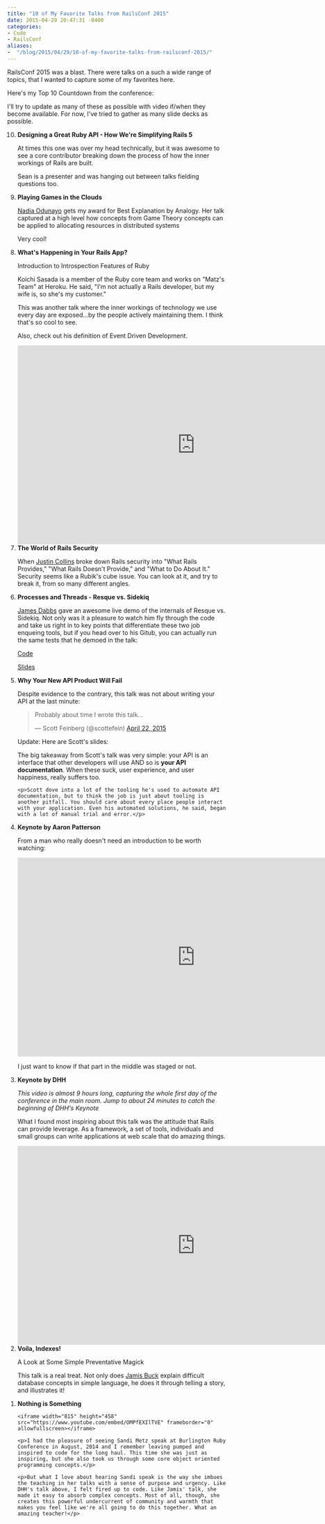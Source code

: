 ```yaml
---
title: "10 of My Favorite Talks from RailsConf 2015"
date: 2015-04-29 20:47:31 -0400
categories: 
- Code
- RailsConf
aliases: 
-  "/blog/2015/04/29/10-of-my-favorite-talks-from-railsconf-2015/"
---
```


RailsConf 2015 was a blast. There were talks on a such a wide range of topics, that I wanted to capture some of my favorites here.

Here's my Top 10 Countdown from the conference:

<!--more-->

I'll try to update as many of these as possible with video if/when they become available. For now, I've tried to gather as many slide decks as possible.

<ol reversed>
  <li>
    <strong>Designing a Great Ruby API - How We're Simplifying Rails 5</strong>
    <p>At times this one was over my head technically, but it was awesome to see a core contributor breaking down the process of how the inner workings of Rails are built.</p>
    <p>Sean is a presenter and was hanging out between talks fielding questions too.</p>
    <script async class="speakerdeck-embed" data-id="2a56dba370414cd1a48d1aa43d8fffab" data-ratio="1.77777777777778" src="//speakerdeck.com/assets/embed.js"></script>
  </li>
  <li>
    <strong>Playing Games in the Clouds</strong>
    <p><a href="https://twitter.com/nodunayo">Nadia Odunayo</a> gets my award for Best Explanation by Analogy. Her talk captured at a high level how concepts from Game Theory concepts can be applied to allocating resources in distributed systems</p>
    <p>Very cool!</p>
    <script async class="speakerdeck-embed" data-id="46080b095191416dbc21ba9e9ec8084e" data-ratio="1.33333333333333" src="//speakerdeck.com/assets/embed.js"></script>
  </li>
  <li>
     <strong>What's Happening in Your Rails App?</strong>
     <p>Introduction to Introspection Features of Ruby</p>
     <p>Koichi Sasada is a member of the Ruby core team and works on "Matz's Team" at Heroku. He said, "I'm not actually a Rails developer, but my wife is, so she's my customer."</p>
     <p>This was another talk where the inner workings of technology we use every day are exposed...by the people actively maintaining them. I think that's so cool to see.</p>
     <p>Also, check out his definition of Event Driven Development.</p>
     <iframe width="815" height="458" src="https://www.youtube.com/embed/4YtBS0tvkjw" frameborder="0" allowfullscreen></iframe>
  </li>
  <li>
    <strong>The World of Rails Security</strong>
    <p>When <a href="https://twitter.com/presidentbeef">Justin Collins</a> broke down Rails security into "What Rails Provides," "What Rails Doesn't Provide," and "What to Do About It." Security seems like a Rubik's cube issue. You can look at it, and try to break it, from so many different angles.</p>
    <script async class="speakerdeck-embed" data-id="05e09bab40404a61a4d6b844109d84f3" data-ratio="1.33333333333333" src="//speakerdeck.com/assets/embed.js"></script>
  </li>
  <li>
    <strong>Processes and Threads - Resque vs. Sidekiq</strong>
    <p><a href="http://jdabbs.com/">James Dabbs</a> gave an awesome live demo of the internals of Resque vs. Sidekiq. Not only was it a pleasure to watch him fly through the code and take us right in to key points that differentiate these two job enqueing tools, but if you head over to his Gitub, you can actually run the same tests that he demoed in the talk:</p>
    <p><a href="https://github.com/jamesdabbs/railsconf-2015">Code</a></p>
    <p><a href="https://github.com/jamesdabbs/railsconf-2015/blob/master/slides.md">Slides</a></p>
  </li>
  <li>
    <strong>Why Your New API Product Will Fail</strong>
    <p>Despite evidence to the contrary, this talk was not about writing your API at the last minute:</p>
    <blockquote class="twitter-tweet" lang="en"><p lang="en" dir="ltr">Probably about time I wrote this talk...</p>&mdash; Scott Feinberg (@scottefein) <a href="https://twitter.com/scottefein/status/590878954568974336">April 22, 2015</a></blockquote>
  <script async src="//platform.twitter.com/widgets.js" charset="utf-8"></script>
    <p>Update: Here are Scott's slides:</p>
    <script async class="speakerdeck-embed" data-id="045b214b36734c1f8d2bd90396059073" data-ratio="1.29456384323641" src="//speakerdeck.com/assets/embed.js"></script>
    <p>The big takeaway from Scott's talk was very simple: your API is an interface that other developers will use AND so is <strong>your API documentation</strong>. When these suck, user experience, and user happiness, really suffers too.</p>

    <p>Scott dove into a lot of the tooling he's used to automate API documentation, but to think the job is just about tooling is another pitfall. You should care about every place people interact with your application. Even his automated solutions, he said, began with a lot of manual trial and error.</p>
  </li>
  <li>
    <strong>Keynote by Aaron Patterson</strong>
    <p>From a man who really doesn't need an introduction to be worth watching:</p>
    <iframe width="815" height="458" src="https://www.youtube.com/embed/B3gYklsN9uc" frameborder="0" allowfullscreen></iframe>
    <p>I just want to know if that part in the middle was staged or not.</p>
  </li>
  <li>
    <strong>Keynote by DHH</strong>
    <p><em>This video is almost 9 hours long, capturing the whole first day of the conference in the main room. Jump to about 24 minutes to catch the beginning of DHH's Keynote</em></p>
    <p>What I found most inspiring about this talk was the attitude that Rails can provide leverage. As a framework, a set of tools, individuals and small groups can write applications at web scale that do amazing things.</p>
    <iframe width="815" height="458" src="https://www.youtube.com/embed/oMlX9i9Icno" frameborder="0" allowfullscreen></iframe>
  </li>
  <li>
    <strong>Voila, Indexes!</strong>
    <p>A Look at Some Simple Preventative Magick</p>
    <p>This talk is a real treat. Not only does <a href="https://twitter.com/jamis">Jamis Buck</a> explain difficult database concepts in simple language, he does it through telling a story, and illustrates it!</p>
    <script async class="speakerdeck-embed" data-id="3b907bc997094b91ac9d578c41df8ce7" data-ratio="1.33333333333333" src="//speakerdeck.com/assets/embed.js"></script>
  </li>
  <li>
    <strong>Nothing is Something</strong>

    <iframe width="815" height="458" src="https://www.youtube.com/embed/OMPfEXIlTVE" frameborder="0" allowfullscreen></iframe>

    <p>I had the pleasure of seeing Sandi Metz speak at Burlington Ruby Conference in August, 2014 and I remember leaving pumped and inspired to code for the long haul. This time she was just as inspiring, but she also took us through some core object oriented programming concepts.</p>

    <p>But what I love about hearing Sandi speak is the way she imbues the teaching in her talks with a sense of purpose and urgency. Like DHH's talk above, I felt fired up to code. Like Jamis' talk, she made it easy to absorb complex concepts. Most of all, though, she creates this powerful undercurrent of community and warmth that makes you feel like we're all going to do this together. What an amazing teacher!</p>
  </li>
</ol>








